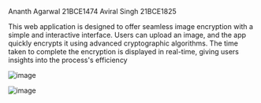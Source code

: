 Ananth Agarwal 21BCE1474
Aviral Singh 21BCE1825

This web application is designed to offer seamless image encryption with a simple and interactive interface. Users can upload an image, and the app quickly encrypts it using advanced cryptographic algorithms. The time taken to complete the encryption is displayed in real-time, giving users insights into the process's efficiency

![image](https://github.com/user-attachments/assets/7a0cbceb-dc9b-4074-bba6-a7c984c5ef5d)

![image](https://github.com/user-attachments/assets/f81e65c7-3666-4594-ab9b-48b257e1d17e)
